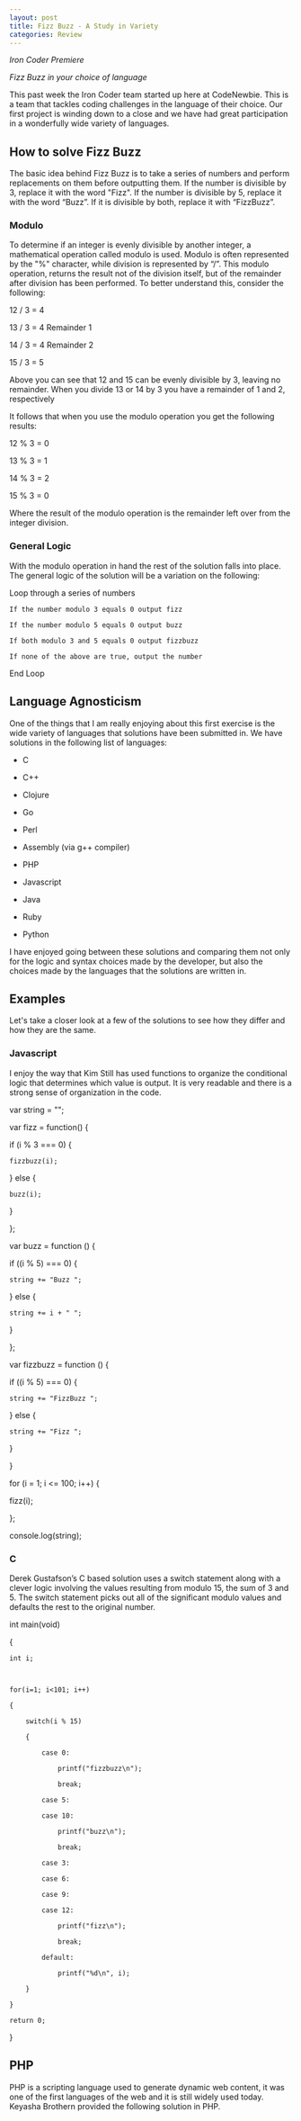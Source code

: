 ```yaml
---
layout: post
title: Fizz Buzz - A Study in Variety
categories: Review
---
```


*Iron Coder Premiere*

_Fizz Buzz in your choice of language_

This past week the Iron Coder team started up here at CodeNewbie. This is a team that tackles coding challenges in the language of their choice. Our first project is winding down to a close and we have had great participation in a wonderfully wide variety of languages.

## How to solve Fizz Buzz

The basic idea behind Fizz Buzz is to take a series of numbers and perform replacements on them before outputting them.  If the number is divisible by 3, replace it with the word "Fizz".  If the number is divisible by 5, replace it with the word “Buzz”.  If it is divisible by both, replace it with “FizzBuzz”.

### Modulo

To determine if an integer is evenly divisible by another integer, a mathematical operation called modulo is used.  Modulo is often represented by the "%" character, while division is represented by “/”.  This modulo operation, returns the result not of the division itself, but of the remainder after division has been performed. To better understand this, consider the following:

12 / 3 = 4

13 / 3 = 4 Remainder 1

14 / 3 = 4 Remainder 2

15 / 3 = 5

Above you can see that 12 and 15 can be evenly divisible by 3, leaving no remainder.  When you divide 13 or 14 by 3 you have a remainder of 1 and 2, respectively

It follows that when you use the modulo operation you get the following results:

12 % 3 = 0

13 % 3 = 1

14 % 3 = 2

15 % 3 = 0

Where the result of the modulo operation is the remainder left over from the integer division.

### General Logic

With the modulo operation in hand the rest of the solution falls into place.  The general logic of the solution will be a variation on the following:

Loop through a series of numbers

	If the number modulo 3 equals 0 output fizz

	If the number modulo 5 equals 0 output buzz

	If both modulo 3 and 5 equals 0 output fizzbuzz

	If none of the above are true, output the number

End Loop

## Language Agnosticism

One of the things that I am really enjoying about this first exercise is the wide variety of languages that solutions have been submitted in. We have solutions in the following list of languages:

* C

* C++

* Clojure

* Go

* Perl

* Assembly (via g++ compiler)

* PHP

* Javascript

* Java

* Ruby

* Python

I have enjoyed going between these solutions and comparing them not only for the logic and syntax choices made by the developer, but also the choices made by the languages that the solutions are written in.

## Examples

Let's take a closer look at a few of the solutions to see how they differ and how they are the same.

### Javascript

I enjoy the way that Kim Still has used functions to organize the conditional logic that determines which value is output. It is very readable and there is a strong sense of organization in the code.

var string = "";

var fizz = function() {

  if (i % 3 === 0) {

    fizzbuzz(i);

  } else {

    buzz(i);

  }

};

var buzz = function () {

  if ((i % 5) === 0) {

    string += "Buzz ";

  } else {

    string += i + " ";

  }

};

var fizzbuzz = function () {

  if ((i % 5) === 0) {

    string += "FizzBuzz ";

  } else {

    string += "Fizz ";

  }

}

for (i = 1; i <= 100; i++) {

  fizz(i);

};

console.log(string);

### C

Derek Gustafson’s C based solution uses a switch statement along with a clever logic involving the values resulting from modulo 15, the sum of 3 and 5.  The switch statement picks out all of the significant modulo values and defaults the rest to the original number.

int main(void)

{

	int i;



	for(i=1; i<101; i++)

	{

		switch(i % 15)

		{

			case 0:

				printf("fizzbuzz\n");

				break;

			case 5:

			case 10:

				printf("buzz\n");

				break;

			case 3:

			case 6:

			case 9:

			case 12:

				printf("fizz\n");

				break;

			default:

				printf("%d\n", i);

		}

	}

	return 0;

}

## PHP

PHP is a scripting language used to generate dynamic web content, it was one of the first languages of the web and it is still widely used today.  Keyasha Brothern provided the following solution in PHP.

<?php

for($i = 1; $i <= 100; $i++) {

   if ($i % 3 == 0 && $i % 5 == 0) {

    echo "FizzBuzz\n";

    } elseif ($i % 3 == 0) {

        echo "Fizz\n";

    } elseif ($i % 5 ==0) {

        echo "Buzz\n";

    }else{

        echo "$i\n";

    }

}

## Clojure

Clojure is a language that brings together the power of Lisp with the reliable portability of the Java Virtual Machine. It is a language that looks the most foreign to me, and that makes me want to learn more about it.  Derek Gustafson was kind enough to write the following Fizz Buzz solution in Clojure.

(ns fizz-buzz.core

  (:gen-class))

(defn fb_test [x]

  (cond

    (= (mod x 15) 0) "fizzbuzz"

    (= (mod x 3) 0) "fizz"

    (= (mod x 5) 0) "buzz"

    :else x))

(defn fb_print [x] (println (fb_test x)))

(defn -main

  [& args]

  (dotimes [n 100] (fb_print (+ n 1))))

## Go

André Almar wrote the following solution in Go. The Go language is a relative newcomer and this is the first time that I have had a chance to see an example of Go code. Again you see differences from other languages, for instance the for loop that acts more like a traditional while() loop as it does not increment the counter.

package main

import (

        "fmt"

)

func main(){

  number := 1

  for number <= 100 {

    if number % 3 == 0 && number % 5 == 0 {

        fmt.Println("FizzBuzz")

    } else if number % 3 == 0 {

        fmt.Println("Fizz")

    } else if number % 5 == 0{

        fmt.Println("Buzz")

    } else {

        fmt.Println(number)

    }

    number += 1

  }

}

## Conclusion

I am thrilled to have this opportunity to work with Iron Coders that have such a diverse set of coding backgrounds.  This first week they have provided a set of solutions to the Fizz Buzz challenge that exemplify two of the things that I enjoy about this project. These are the different ways that people approach the same problem and the ways that different languages shape the ways that we solve those problems.

All of the solutions submitted were great and I appreciate the team members taking the time to work on them.  I hope that you all have a chance to look through the solutions below to see for yourselves the work that they have done.

## Solutions

**André Almar**

**[https://github.com/andrealmar/ironcode**r](https://github.com/andrealmar/ironcoder)

**Derek Gustafson**

**[https://github.com/degustaf/Iron_Coder_00**1](https://github.com/degustaf/Iron_Coder_001)

**Jonathan Colon **

**[https://github.com/jcode89/Iron_Coder_Solution**s](https://github.com/jcode89/Iron_Coder_Solutions)

**Keyasha Brothern**

**[https://github.com/KMBrothern/iron_code**r](https://github.com/KMBrothern/iron_coder)

**Kim Still**

**[https://github.com/twomoredays/Iron-Coder/tree/master/01%20-%20FizzBuz**z](https://github.com/twomoredays/Iron-Coder/tree/master/01%20-%20FizzBuzz)

**Victor Keenan **

**[https://github.com/VictorSK/Iron_Code**r](https://github.com/VictorSK/Iron_Coder)

**Valerie Sharp**

**[https://github.com/valerie937/FizzBuz**z](https://github.com/valerie937/FizzBuzz)

**Jamal Hansen**

**[https://github.com/jamalhansen/ic001-fizz-buz**z](https://github.com/jamalhansen/ic001-fizz-buzz)

## References

Modulo - [https://en.wikipedia.org/wiki/Modulo_operation](https://en.wikipedia.org/wiki/Modulo_operation)

How to Solve Fizz Buzz - [http://www.codenewbie.org/blogs/how-to-solve-fizzbuzz](http://www.codenewbie.org/blogs/how-to-solve-fizzbuzz)

Iron Coder Premiere - [https://www.youtube.com/watch?v=z7D1NxLxuPA](https://www.youtube.com/watch?v=z7D1NxLxuPA)

